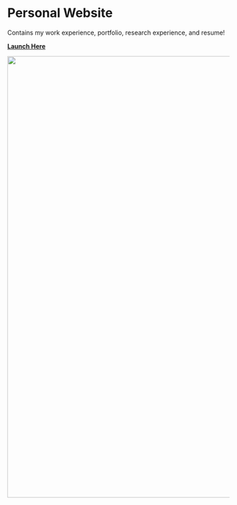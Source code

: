 # Personal Website

Contains my work experience, portfolio, research experience, and resume! 

**[Launch Here](https://www.h-wang.me)**

<img src="demo.gif" width=1000 />
